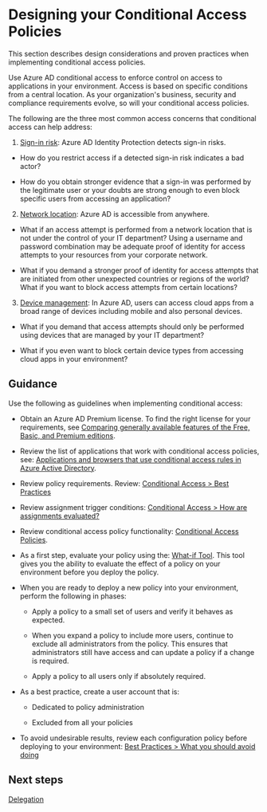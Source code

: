# Designing your Conditional Access Policies

 

This section describes design considerations and proven practices when implementing conditional access policies. 

 

Use Azure AD conditional access to enforce control on access to applications in your environment. Access is based on specific conditions from a central location. As your organization's business, security and compliance requirements evolve, so will your conditional access policies. 

The following are the three most common access concerns that conditional access can help address: 

1. [Sign-in risk](https://docs.microsoft.com/en-us/azure/active-directory/active-directory-conditional-access-conditions#sign-in-risk):  Azure AD Identity Protection detects sign-in risks.  

  - How do you restrict access if a detected sign-in risk indicates a bad actor?  

  - How do you obtain stronger evidence that a sign-in was performed by the legitimate user or your doubts are strong enough to even block specific users from accessing an application? 

2. [Network location](https://docs.microsoft.com/en-us/azure/active-directory/active-directory-conditional-access-locations):  Azure AD is accessible from anywhere. 

  - What if an access attempt is performed from a network location that is not under the control of your IT department? Using a username and password combination may be adequate proof of identity for access attempts to your resources from your corporate network.  

  - What if you demand a stronger proof of identity for access attempts that are initiated from other unexpected countries or regions of the world? What if you want to block access attempts from certain locations?  

3. [Device management](https://docs.microsoft.com/en-us/azure/active-directory/active-directory-conditional-access-conditions#device-platforms):  In Azure AD, users can access cloud apps from a broad range of devices including mobile and also personal devices.  

  - What if you demand that access attempts should only be performed using devices that are managed by your IT department?  

  - What if you even want to block certain device types from accessing cloud apps in your environment?  

 

 

 

## Guidance  
Use the following as guidelines when implementing conditional access: 
 

- Obtain an Azure AD Premium license. To find the right license for your requirements, see [Comparing generally available features of the Free, Basic, and Premium editions](https://azure.microsoft.com/en-us/services/active-directory/). 

- Review the list of applications that work with conditional access policies, see: [Applications and browsers that use conditional access rules in Azure Active Directory](https://docs.microsoft.com/en-us/azure/active-directory/active-directory-conditional-access-technical-reference). 

- Review policy requirements. Review: [Conditional Access > Best Practices](https://docs.microsoft.com/en-us/azure/active-directory/active-directory-conditional-access-best-practices#what-you-should-know)  

- Review assignment trigger conditions: [Conditional Access > How are assignments evaluated?](https://docs.microsoft.com/en-us/azure/active-directory/active-directory-conditional-access-best-practices#what-you-should-know) 

- Review conditional access policy functionality:  [Conditional Access Policies](https://docs.microsoft.com/en-us/azure/active-directory/active-directory-conditional-access-azure-portal#conditional-access-policies). 

- As a first step, evaluate your policy using the:  [What-if Tool](https://docs.microsoft.com/en-us/azure/active-directory/active-directory-conditional-access-whatif). This tool gives you the ability to evaluate the effect of a policy on your environment before you deploy the policy. 

- When you are ready to deploy a new policy into your environment, perform the following in phases: 

  - Apply a policy to a small set of users and verify it behaves as expected.  

  - When you expand a policy to include more users, continue to exclude all administrators from the policy. This ensures that administrators still have access and can update a policy if a change is required. 

  - Apply a policy to all users only if absolutely required.  

- As a best practice, create a user account that is: 

  - Dedicated to policy administration  

  - Excluded from all your policies 

- To avoid undesirable results, review each configuration policy before deploying to your environment: [Best Practices > What you should avoid doing](https://docs.microsoft.com/en-us/azure/active-directory/active-directory-conditional-access-best-practices#what-you-should-avoid-doing)

 

## Next steps
[Delegation](https://github.com/nmcgregor/Azure-Security/blob/master/4.2-Delegation.md)
